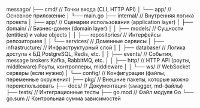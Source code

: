 messago/
├── cmd/                   // Точки входа (CLI, HTTP API)
│   └── app/               // Основное приложение
│       └── main.go
├── internal/              // Внутренняя логика проекта
│   ├── app/               // Сценарии использования (application layer)
│   ├── domain/            // Бизнес-домен (domain layer)
│   │   ├── models/        // Сущности (entities) и value objects
│   │   ├── repositories/  // Интерфейсы репозиториев
│   │   └── services/      // Доменные сервисы
│   ├── infrastructure/    // Инфраструктурный слой
│   │   ├── database/      // Логика доступа к БД PostgreSQL, Redis, etc.
│   │   ├── events/        // События, message brokers Kafka, RabbitMQ, etc.
│   │   ├── http/          // HTTP API (роуты, middleware) Роуты, контроллеры, middleware
│   │   └── ws/            // WebSocket серверы (если нужно)
│   └── config/            // Конфигурации (файлы, переменные окружения)
├── pkg/                   // Внешние пакеты, которые можно переиспользовать
├── docs/                  // Документация (swagger, md-файлы)
├── tests/                 // Интеграционные тесты
├── go.mod                 // Файл модуля Go
└── go.sum                 // Контрольная сумма зависимостей
